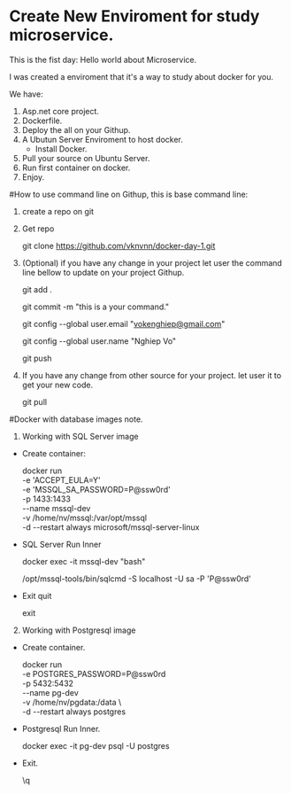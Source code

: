 # Create New Enviroment for study microservice.

This is the fist day: Hello world about Microservice.

I was created a enviroment that it's a way to study about docker for you.

We have:
1. Asp.net core project.
2. Dockerfile.
3. Deploy the all on your Githup.
4. A Ubutun Server Enviroment to host docker.
    - Install Docker.
5. Pull your source on Ubuntu Server.
6. Run first container on docker.
7. Enjoy.

#How to use command line on Githup, this is base command line:

1. create a repo on git

2. Get repo

    git clone https://github.com/vknvnn/docker-day-1.git

3. (Optional) if you have any change in your project let user the command line bellow to update on your project Githup.

    git add .

    git commit -m "this is a your command."
	
    git config --global user.email "vokenghiep@gmail.com"

    git config --global user.name "Nghiep Vo"

    git push

4. If you have any change from other source for your project. let user it to get your new code.

    git pull


#Docker with database images note.

1. Working with SQL Server image

- Create container:

    docker run \
    -e 'ACCEPT_EULA=Y' \
    -e 'MSSQL_SA_PASSWORD=P@ssw0rd' \
    -p 1433:1433 \
    --name mssql-dev \
    -v /home/nv/mssql:/var/opt/mssql \
    -d --restart always microsoft/mssql-server-linux

- SQL Server Run Inner

    docker exec -it mssql-dev "bash"
	
    /opt/mssql-tools/bin/sqlcmd -S localhost -U sa -P 'P@ssw0rd'

- Exit
    quit
	
    exit

2. Working with Postgresql image

- Create container.

    docker run \
    -e POSTGRES_PASSWORD=P@ssw0rd \
    -p 5432:5432 \
    --name pg-dev \
    -v /home/nv/pgdata:/data \   
    -d --restart always postgres

- Postgresql Run Inner.

    docker exec -it pg-dev psql -U postgres

- Exit.

    \q






